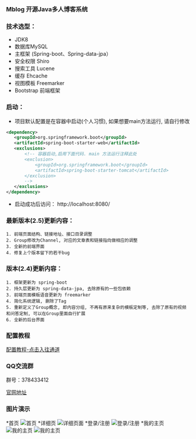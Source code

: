 ### Mblog 开源Java多人博客系统

### 技术选型：

* JDK8
* 数据库MySQL
* 主框架 (Spring-boot、Spring-data-jpa）
* 安全权限 Shiro
* 搜索工具 Lucene
* 缓存 Ehcache
* 视图模板 Freemarker
* Bootstrap 前端框架

### 启动：
 - 项目默认配置是在容器中启动(个人习惯), 如果想要main方法运行, 请自行修改
 ```xml
<dependency>
    <groupId>org.springframework.boot</groupId>
    <artifactId>spring-boot-starter-web</artifactId>
    <exclusions>
        <!-- 容器启动,启用下面代码. main 方法运行注释此处
        <exclusion>
            <groupId>org.springframework.boot</groupId>
            <artifactId>spring-boot-starter-tomcat</artifactId>
        </exclusion>
        -->
    </exclusions>
</dependency>
```
- 启动成功后访问： http://localhost:8080/

### 最新版本(2.5)更新内容：
    1. 前端页面结构、链接地址、接口目录调整
    2. Group修改为Channel, 对应的文章表和链接指向做相应的调整
    3. 全新的前端界面
    4. 修复上个版本留下的若干bug
    
### 版本(2.4)更新内容：
    1. 框架更新为 spring-boot
    2. 持久层更新为 spring-data-jpa, 去除原有的一些包依赖
    3. 前端页面模板语音更新为 freemarker
    4. 简化系统逻辑, 删除了Tag
    5. 重新定义了Group概念, 即内容分组, 不再有原来复杂的模板定制等, 去除了原有的视频和问答定制, 可以在Group里面自行扩展
    6. 全新的后台界面

### 配置教程
[配置教程-点击入往通道](http://www.mtons.com/dock/mblog)

### QQ交流群
群号：378433412

[官网地址](http://www.mtons.com)
    
### 图片演示 
*首页
![首页](https://gitee.com/uploads/images/2018/0129/114306_9b9a3172_330414.jpeg "2018-01-29_112236.jpg")
*详细页
![详细页面](https://gitee.com/uploads/images/2018/0129/114350_1fce3677_330414.jpeg "2018-01-29_112548.jpg")
*登录/注册
![登录/注册](https://gitee.com/uploads/images/2018/0129/115058_15483796_330414.jpeg "2018-01-29_112236.jpg")
*我的主页
![我的主页](https://gitee.com/uploads/images/2018/0129/115331_1330f189_330414.jpeg "2018-01-29_112842.jpg")
![我的主页](https://gitee.com/uploads/images/2018/0129/115357_581d0a7c_330414.jpeg "2018-01-29_113226.jpg")
